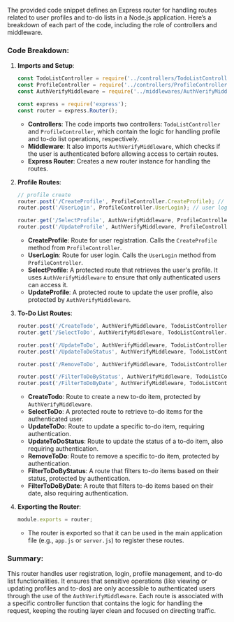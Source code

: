 The provided code snippet defines an Express router for handling routes related to user profiles and to-do lists in a Node.js application. Here’s a breakdown of each part of the code, including the role of controllers and middleware.

### Code Breakdown:

1. **Imports and Setup**:
   ```javascript
   const TodoListController = require('../controllers/TodoListController');
   const ProfileController = require('../controllers/ProfileController');
   const AuthVerifyMiddleware = require('../middlewares/AuthVerifyMiddleware');

   const express = require('express');
   const router = express.Router();
   ```

   - **Controllers**: The code imports two controllers: `TodoListController` and `ProfileController`, which contain the logic for handling profile and to-do list operations, respectively.
   - **Middleware**: It also imports `AuthVerifyMiddleware`, which checks if the user is authenticated before allowing access to certain routes.
   - **Express Router**: Creates a new router instance for handling the routes.

2. **Profile Routes**:
   ```javascript
   // profile create
   router.post('/CreateProfile', ProfileController.CreateProfile); // user registration
   router.post('/UserLogin', ProfileController.UserLogin); // user login

   router.get('/SelectProfile', AuthVerifyMiddleware, ProfileController.SelectProfile); // select profile
   router.post('/UpdateProfile', AuthVerifyMiddleware, ProfileController.UpdateProfile); //
   ```

   - **CreateProfile**: Route for user registration. Calls the `CreateProfile` method from `ProfileController`.
   - **UserLogin**: Route for user login. Calls the `UserLogin` method from `ProfileController`.
   - **SelectProfile**: A protected route that retrieves the user's profile. It uses `AuthVerifyMiddleware` to ensure that only authenticated users can access it.
   - **UpdateProfile**: A protected route to update the user profile, also protected by `AuthVerifyMiddleware`.

3. **To-Do List Routes**:
   ```javascript
   router.post('/CreateTodo', AuthVerifyMiddleware, TodoListController.CreateToDoList); //
   router.get('/SelectToDo', AuthVerifyMiddleware, TodoListController.SelectToDo);

   router.post('/UpdateToDo', AuthVerifyMiddleware, TodoListController.UpdateToDo);
   router.post('/UpdateToDoStatus', AuthVerifyMiddleware, TodoListController.UpdateToDoStatus);

   router.post('/RemoveToDo', AuthVerifyMiddleware, TodoListController.RemoveToDo);

   router.post('/FilterToDoByStatus', AuthVerifyMiddleware, TodoListController.FilterToDoByStatus);
   router.post('/FilterToDoByDate', AuthVerifyMiddleware, TodoListController.FilterToDoByDate);
   ```

   - **CreateTodo**: Route to create a new to-do item, protected by `AuthVerifyMiddleware`.
   - **SelectToDo**: A protected route to retrieve to-do items for the authenticated user.
   - **UpdateToDo**: Route to update a specific to-do item, requiring authentication.
   - **UpdateToDoStatus**: Route to update the status of a to-do item, also requiring authentication.
   - **RemoveToDo**: Route to remove a specific to-do item, protected by authentication.
   - **FilterToDoByStatus**: A route that filters to-do items based on their status, protected by authentication.
   - **FilterToDoByDate**: A route that filters to-do items based on their date, also requiring authentication.

4. **Exporting the Router**:
   ```javascript
   module.exports = router;
   ```
   - The router is exported so that it can be used in the main application file (e.g., `app.js` or `server.js`) to register these routes.

### Summary:
This router handles user registration, login, profile management, and to-do list functionalities. It ensures that sensitive operations (like viewing or updating profiles and to-dos) are only accessible to authenticated users through the use of the `AuthVerifyMiddleware`. Each route is associated with a specific controller function that contains the logic for handling the request, keeping the routing layer clean and focused on directing traffic.